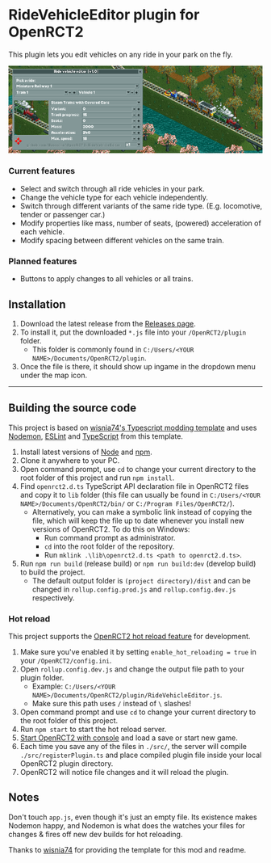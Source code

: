 # RideVehicleEditor plugin for OpenRCT2

This plugin lets you edit vehicles on any ride in your park on the fly.

![(Image of train with edited vehicles)](img/train.png)

### Current features
- Select and switch through all ride vehicles in your park.
- Change the vehicle type for each vehicle independently.
- Switch through different variants of the same ride type. (E.g. locomotive, tender or passenger car.)
- Modify properties like mass, number of seats, (powered) acceleration of each vehicle.
- Modify spacing between different vehicles on the same train.

### Planned features
- Buttons to apply changes to all vehicles or all trains.

## Installation

1. Download the latest release from the [Releases page](https://github.com/Basssiiie/OpenRCT2-RideVehicleEditor/releases).
2. To install it, put the downloaded `*.js` file into your `/OpenRCT2/plugin` folder. 
    - This folder is commonly found in `C:/Users/<YOUR NAME>/Documents/OpenRCT2/plugin`. 
3. Once the file is there, it should show up ingame in the dropdown menu under the map icon.

---

## Building the source code

This project is based on [wisnia74's Typescript modding template](https://github.com/wisnia74/openrct2-typescript-mod-template) and uses [Nodemon](https://nodemon.io/), [ESLint](https://eslint.org/) and [TypeScript](https://www.typescriptlang.org/) from this template.

1. Install latest versions of [Node](https://nodejs.org/en/) and [npm](https://www.npmjs.com/get-npm).
2. Clone it anywhere to your PC.
3. Open command prompt, use `cd` to change your current directory to the root folder of this project and run `npm install`.
4. Find `openrct2.d.ts` TypeScript API declaration file in OpenRCT2 files and copy it to `lib` folder (this file can usually be found in `C:/Users/<YOUR NAME>/Documents/OpenRCT2/bin/` or `C:/Program Files/OpenRCT2/`).
    - Alternatively, you can make a symbolic link instead of copying the file, which will keep the file up to date whenever you install new versions of OpenRCT2. To do this on Windows:
      - Run command prompt as administrator.
      - `cd` into the root folder of the repository.
      - Run `mklink .\lib\openrct2.d.ts <path to openrct2.d.ts>`.
5. Run `npm run build` (release build) or `npm run build:dev` (develop build) to build the project.
    - The default output folder is `(project directory)/dist` and can be changed in `rollup.config.prod.js` and `rollup.config.dev.js` respectively.

### Hot reload

This project supports the [OpenRCT2 hot reload feature](https://github.com/OpenRCT2/OpenRCT2/blob/master/distribution/scripting.md#writing-scripts) for development.

1. Make sure you've enabled it by setting `enable_hot_reloading = true` in your `/OpenRCT2/config.ini`.
2. Open `rollup.config.dev.js` and change the output file path to your plugin folder. 
    - Example: `C:/Users/<YOUR NAME>/Documents/OpenRCT2/plugin/RideVehicleEditor.js`.
    - Make sure this path uses `/` instead of `\` slashes!
3. Open command prompt and use `cd` to change your current directory to the root folder of this project.
4. Run `npm start` to start the hot reload server.
5. [Start OpenRCT2 with console](https://github.com/OpenRCT2/OpenRCT2/blob/master/distribution/scripting.md#writing-scripts) and load a save or start new game.
6. Each time you save any of the files in `./src/`, the server will compile `./src/registerPlugin.ts` and place compiled plugin file inside your local OpenRCT2 plugin directory.
7. OpenRCT2 will notice file changes and it will reload the plugin.

## Notes

Don't touch `app.js`, even though it's just an empty file. Its existence makes Nodemon happy, and Nodemon is what does the watches your files for changes & fires off new dev builds for hot reloading.

Thanks to [wisnia74](https://github.com/wisnia74/openrct2-typescript-mod-template) for providing the template for this mod and readme.
